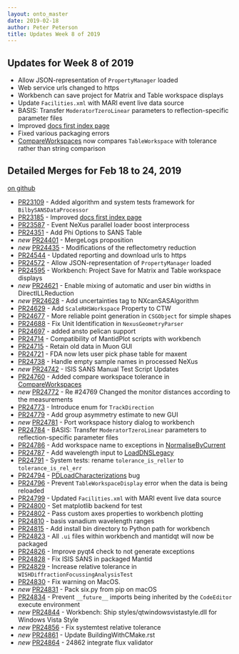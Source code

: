 ```yaml
---
layout: onto_master
date: 2019-02-18
author: Peter Peterson
title: Updates Week 8 of 2019
---
```

Updates for Week 8 of 2019
--------------------------
* Allow JSON-representation of `PropertyManager` loaded
* Web service urls changed to https
* Workbench can save project for Matrix and Table workspace displays
* Update `Facilities.xml` with MARI event live data source
* BASIS: Transfer `ModeratorTzeroLinear` parameters to reflection-specific parameter files
* Improved [docs first index page](http://docs.mantidproject.org/nightly/)
* Fixed various packaging errors
* [CompareWorkspaces](http://docs.mantidproject.org/nightly/algorithms/CompareWorkspaces-v1.html) now compares `TableWorkspace` with tolerance rather than string comparison

Detailed Merges for Feb 18 to 24, 2019
--------------------------------------
[on github](https://github.com/mantidproject/mantid/pulls?q=is%3Apr+merged%3A2019-02-19..2019-02-24)

* [PR23109](https://github.com/mantidproject/mantid/pull/23109) - Added algorithm and system tests framework for `BilbySANSDataProcessor`
* [PR23185](https://github.com/mantidproject/mantid/pull/23185) - Improved [docs first index page](http://docs.mantidproject.org/nightly/)
* [PR23587](https://github.com/mantidproject/mantid/pull/23587) - Event NeXus parallel loader boost interprocess
* [PR24351](https://github.com/mantidproject/mantid/pull/24351) - Add Phi Options to SANS Table
* *new* [PR24401](https://github.com/mantidproject/mantid/pull/24401) - MergeLogs proposition
* *new* [PR24435](https://github.com/mantidproject/mantid/pull/24435) - Modifications of the reflectometry reduction
* [PR24544](https://github.com/mantidproject/mantid/pull/24544) - Updated reporting and download urls to https
* [PR24572](https://github.com/mantidproject/mantid/pull/24572) - Allow JSON-representation of `PropertyManager` loaded
* [PR24595](https://github.com/mantidproject/mantid/pull/24595) - Workbench: Project Save for Matrix and Table workspace displays
* *new* [PR24621](https://github.com/mantidproject/mantid/pull/24621) - Enable mixing of automatic and user bin widths in DirectILLReduction
* *new* [PR24628](https://github.com/mantidproject/mantid/pull/24628) - Add uncertainties tag to NXcanSASAlgorithm
* [PR24629](https://github.com/mantidproject/mantid/pull/24629) - Add `ScaleRHSWorkspace` Property to CTW
* [PR24677](https://github.com/mantidproject/mantid/pull/24677) - More reliable point generation in `CSGObject` for simple shapes
* [PR24688](https://github.com/mantidproject/mantid/pull/24688) - Fix Unit Identification in `NexusGeometryParser`
* [PR24697](https://github.com/mantidproject/mantid/pull/24697) - added ansto pelican support
* [PR24714](https://github.com/mantidproject/mantid/pull/24714) - Compatibility of MantidPlot scripts with workbench
* [PR24715](https://github.com/mantidproject/mantid/pull/24715) - Retain old data in Muon GUI
* [PR24721](https://github.com/mantidproject/mantid/pull/24721) - FDA now lets user pick phase table for maxent
* [PR24738](https://github.com/mantidproject/mantid/pull/24738) - Handle empty sample names in processed NeXus
* *new* [PR24742](https://github.com/mantidproject/mantid/pull/24742) - ISIS SANS Manual Test Script Updates
* [PR24760](https://github.com/mantidproject/mantid/pull/24760) - Added compare workspace tolerance in [CompareWorkspaces](http://docs.mantidproject.org/nightly/algorithms/CompareWorkspaces-v1.html)
* *new* [PR24772](https://github.com/mantidproject/mantid/pull/24772) - Re #24769 Changed the monitor distances according to the measurements
* [PR24773](https://github.com/mantidproject/mantid/pull/24773) - Introduce enum for `TrackDirection`
* [PR24779](https://github.com/mantidproject/mantid/pull/24779) - Add group asymmetry estimate to new GUI
* *new* [PR24781](https://github.com/mantidproject/mantid/pull/24781) - Port workspace history dialog to workbench
* [PR24784](https://github.com/mantidproject/mantid/pull/24784) - BASIS: Transfer `ModeratorTzeroLinear` parameters to reflection-specific parameter files
* [PR24786](https://github.com/mantidproject/mantid/pull/24786) - Add workspace name to exceptions in [NormaliseByCurrent](http://docs.mantidproject.org/nightly/algorithms/NormaliseByCurrent-v1.html)
* [PR24787](https://github.com/mantidproject/mantid/pull/24787) - Add wavelength input to [LoadDNSLegacy](http://docs.mantidproject.org/nightly/algorithms/LoadDNSLegacy-v1.html)
* [PR24791](https://github.com/mantidproject/mantid/pull/24791) - System tests: rename `tolerance_is_reller` to `tolerance_is_rel_err`
* [PR24794](https://github.com/mantidproject/mantid/pull/24794) - [PDLoadCharacterizations](http://docs.mantidproject.org/nightly/algorithms/PDLoadCharacterizations-v1.html) bug
* [PR24796](https://github.com/mantidproject/mantid/pull/24796) - Prevent `TableWorkspaceDisplay` error when the data is being reloaded
* [PR24799](https://github.com/mantidproject/mantid/pull/24799) - Updated `Facilities.xml` with MARI event live data source
* [PR24800](https://github.com/mantidproject/mantid/pull/24800) - Set matplotlib backend for test
* [PR24802](https://github.com/mantidproject/mantid/pull/24802) - Pass custom axes properties to workbench plotting
* [PR24810](https://github.com/mantidproject/mantid/pull/24810) - basis vanadium wavelength ranges
* [PR24815](https://github.com/mantidproject/mantid/pull/24815) - Add install bin directory to Python path for workbench
* [PR24823](https://github.com/mantidproject/mantid/pull/24823) - All `.ui` files within workbench and mantidqt will now be packaged
* [PR24826](https://github.com/mantidproject/mantid/pull/24826) - Improve pyqt4 check to not generate exceptions
* [PR24828](https://github.com/mantidproject/mantid/pull/24828) - Fix ISIS SANS in packaged Mantid
* [PR24829](https://github.com/mantidproject/mantid/pull/24829) - Increase relative tolerance in `WISHDiffractionFocussingAnalysisTest`
* [PR24830](https://github.com/mantidproject/mantid/pull/24830) - Fix warning on MacOS.
* *new* [PR24831](https://github.com/mantidproject/mantid/pull/24831) - Pack six.py from pip on macOS
* [PR24834](https://github.com/mantidproject/mantid/pull/24834) - Prevent `__future__` imports being inherited by the `CodeEditor` execute environment
* *new* [PR24844](https://github.com/mantidproject/mantid/pull/24844) - Workbench: Ship styles/qtwindowsvistastyle.dll for Windows Vista Style
* *new* [PR24856](https://github.com/mantidproject/mantid/pull/24856) - Fix systemtest relative tolerance
* *new* [PR24861](https://github.com/mantidproject/mantid/pull/24861) - Update BuildingWithCMake.rst
* *new* [PR24864](https://github.com/mantidproject/mantid/pull/24864) - 24862 integrate flux validator
